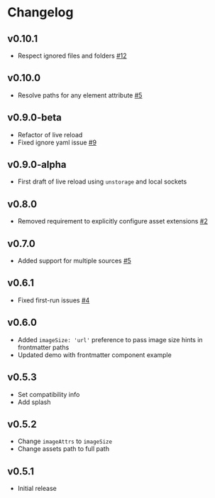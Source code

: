 # Changelog

## v0.10.1

- Respect ignored files and folders [#12](../../issues/12)

## v0.10.0

- Resolve paths for any element attribute [#5](../../issues/5)

## v0.9.0-beta

- Refactor of live reload
- Fixed ignore yaml issue [#9](../../issues/9)

## v0.9.0-alpha

- First draft of live reload using `unstorage` and local sockets

## v0.8.0

- Removed requirement to explicitly configure asset extensions [#2](../../issues/2)

## v0.7.0

- Added support for multiple sources [#5](../../issues/5)

## v0.6.1

- Fixed first-run issues [#4](../../issues/4)

## v0.6.0

- Added `imageSize: 'url'` preference to pass image size hints in frontmatter paths
- Updated demo with frontmatter component example

## v0.5.3

- Set compatibility info
- Add splash

## v0.5.2

- Change `imageAttrs` to `imageSize`
- Change assets path to full path

## v0.5.1

- Initial release
